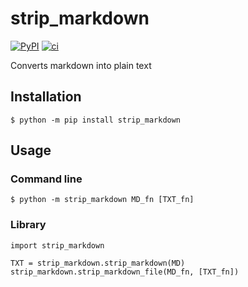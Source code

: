 # strip_markdown

[![PyPI](https://badge.fury.io/py/strip_markdown.svg)](https://pypi.org/project/strip_markdown)
[![ci](https://github.com/D3r3k23/strip_markdown/actions/workflows/ci.yaml/badge.svg)](https://github.com/D3r3k23/strip_markdown/actions/workflows/ci.yaml)

Converts markdown into plain text

## Installation

`$ python -m pip install strip_markdown`

## Usage

### Command line
`$ python -m strip_markdown MD_fn [TXT_fn]`

### Library
```
import strip_markdown

TXT = strip_markdown.strip_markdown(MD)
strip_markdown.strip_markdown_file(MD_fn, [TXT_fn])
```
